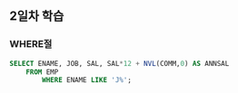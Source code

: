 ## 2일차 학습
### WHERE절

``` SQL
SELECT ENAME, JOB, SAL, SAL*12 + NVL(COMM,0) AS ANNSAL
    FROM EMP
        WHERE ENAME LIKE 'J%';
